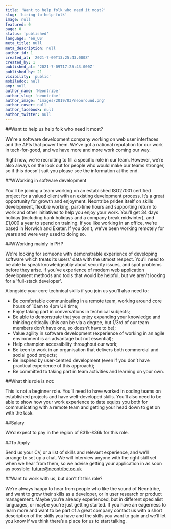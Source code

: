 ```yaml
---
title: 'Want to help folk who need it most?'
slug: 'hiring-to-help-folk'
image: null
featured: 0
page: 0
status: 'published'
language: 'en_US'
meta_title: null
meta_description: null
author_id: 1
created_at: '2021-7-09T13:25:43.000Z'
created_by: 1
published_at: '2021-7-09T17:25:43.000Z'
published_by: 21
visibility: 'public'
mobiledoc: null
amp: null
author_name: 'Neontribe'
author_slug: 'neontribe'
author_image: 'images/2019/03/neonround.png'
author_cover: null
author_facebook: null
author_twitter: null
---
```


##Want to help us help folk who need it most?

We're a software development company working on web user interfaces and the APIs that power them. We've got a national reputation for our work in tech-for-good, and we have more and more work coming our way.

Right now, we’re recruiting to fill a specific role in our team. However, we’re also always on the look out for people who would make our teams stronger, so if this doesn’t suit you please see the information at the end.

##WWorking in software development

You’ll be joining a team working on an established ISO27001 certified project for a valued client with an existing development process. It’s a great opportunity for growth and enjoyment. Neontribe prides itself on skills development, flexible working, part-time hours and supporting return to work and other initiatives to help you enjoy your work. You’ll get 34 days holiday (including bank holidays and a company break midwinter), and £1,000 a year to spend on training. If you like working in an office, we're based in Norwich and Exeter. If you don't, we've been working remotely for years and were very used to doing so. 

##WWorking mainly in PHP

We're looking for someone with demonstrable experience of developing software which treats its users' data with the utmost respect. You'll need to be able to speak knowledgeably about security issues, and spot problems before they arise. If you've experience of modern web application development methods and tools that would be helpful, but we aren't looking for a 'full-stack developer'.

Alongside your core technical skills if you join us you’ll also need to:
- Be comfortable communicating in a remote team, working around core hours of 10am to 4pm UK time;
- Enjoy taking part in conversations in technical subjects;
- Be able to demonstrate that you enjoy expanding your knowledge and thinking critically (this can be via a degree, but 1/3rd of our team members don’t have one, so doesn’t have to be);
- Value agility in software development (experience of working in an agile environment is an advantage but not essential);
- Help champion accessibility throughout our work;
- Be keen to work in an organisation that delivers both commercial and social good projects;
- Be inspired by user-centred development (even if you don’t have practical experience of this approach);
- Be committed to taking part in team activities and learning on your own.

##What this role is not:

This is not a beginner role. You’ll need to have worked in coding teams on established projects and have well-developed skills. You’ll also need to be able to show how your work experience to date equips you both for communicating with a remote team and getting your head down to get on with the task.

##Salary

We’d expect to pay in the region of £31k-£36k for this role.

##To Apply

Send us your CV, or a list of skills and relevant experience, and we’ll arrange to set up a chat. We will interview anyone with the right skill set when we hear from them, so we advise getting your application in as soon as possible: future@neontribe.co.uk

##Want to work with us, but don’t fit this role?

We’re always happy to hear from people who like the sound of Neontribe, and want to grow their skills as a developer, or in user research or product management. Maybe you’re already experienced, but in different specialist languages, or maybe you're just getting started. If you have an eagerness to learn more and want to be part of a great company contact us with a short description of the skills you have and the skills you want to gain and we’ll let you know if we think there’s a place for us to start talking.
